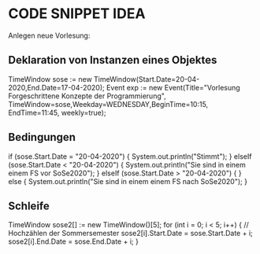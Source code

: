 # CODE SNIPPET IDEA
 
 Anlegen neue Vorlesung:
 
 ## Deklaration von Instanzen eines Objektes 
 TimeWindow sose := new TimeWindow(Start.Date=20-04-2020,End.Date=17-04-2020);
 Event exp := new Event(Title="Vorlesung Forgeschrittene Konzepte der Programmierung", 
                        TimeWindow=sose,Weekday=WEDNESDAY,BeginTime=10:15, EndTime=11:45,
                        weekly=true);

## Bedingungen
if (sose.Start.Date = "20-04-2020") {
    System.out.println("Stimmt");
} elseIf (sose.Start.Date < "20-04-2020") {
    System.out.println("Sie sind in einem einem FS vor SoSe2020");
} elseIf (sose.Start.Date > "20-04-2020") {
} else {
    System.out.println("Sie sind in einem einem FS nach SoSe2020");
}

## Schleife
TimeWindow sose2[] := new TimeWindow()[5];
for (int i = 0; i < 5; i++)
{
// Hochzählen der Sommersemester
   sose2[i].Start.Date = sose.Start.Date + i;
   sose2[i].End.Date   =  sose.End.Date + i;
}
